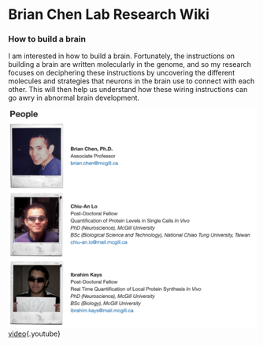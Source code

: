 <!-- TITLE: Home -->
<!-- SUBTITLE: A quick summary of Home -->

# Brian Chen Lab Research Wiki
### How to build a brain

I am interested in how to build a brain. Fortunately, the instructions on building a brain are written molecularly in the genome, and so my research focuses on deciphering these instructions by uncovering the different molecules and strategies that neurons in the brain use to connect with each other. This will then help us understand how these wiring instructions can go awry in abnormal brain development.

![Bchenhome](/uploads/bchenhome.png "Bchenhome")
[video](https://www.youtube.com/watch?v=UoEb_jvn8w0){.youtube}


